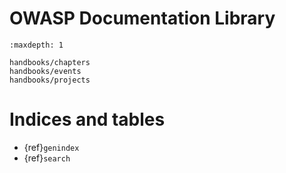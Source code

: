 # OWASP Documentation Library

```{toctree}
:maxdepth: 1

handbooks/chapters
handbooks/events
handbooks/projects
```

# Indices and tables

* {ref}`genindex`
* {ref}`search`
